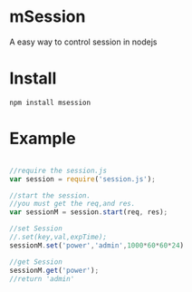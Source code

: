 mSession
============

A easy way to control session in nodejs

Install
=======

`npm install msession`

Example
=======

```javascript

//require the session.js
var session = require('session.js');

//start the session.
//you must get the req,and res.
var sessionM = session.start(req, res);

//set Session
//.set(key,val,expTime);
sessionM.set('power','admin',1000*60*60*24)

//get Session
sessionM.get('power');
//return 'admin' 

```
